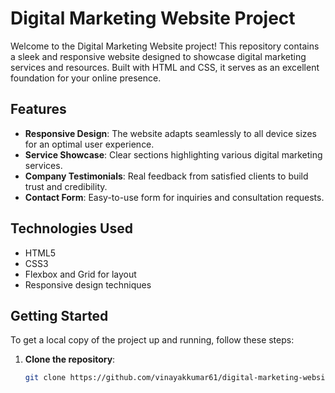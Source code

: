 # Digital Marketing Website Project

Welcome to the Digital Marketing Website project! This repository contains a sleek and responsive website designed to showcase digital marketing services and resources. Built with HTML and CSS, it serves as an excellent foundation for your online presence.

## Features

- **Responsive Design**: The website adapts seamlessly to all device sizes for an optimal user experience.
- **Service Showcase**: Clear sections highlighting various digital marketing services.
- **Company Testimonials**: Real feedback from satisfied clients to build trust and credibility.
- **Contact Form**: Easy-to-use form for inquiries and consultation requests.

## Technologies Used

- HTML5
- CSS3
- Flexbox and Grid for layout
- Responsive design techniques

## Getting Started

To get a local copy of the project up and running, follow these steps:

1. **Clone the repository**:
   ```bash
   git clone https://github.com/vinayakkumar61/digital-marketing-website.git
